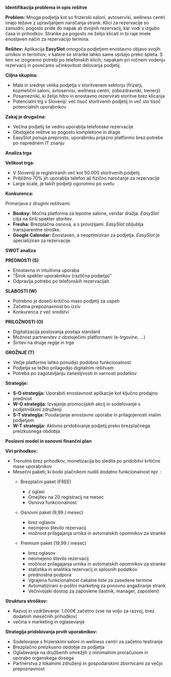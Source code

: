 **Identifikacija problema in opis rešitve**

**Problem:** 
Mnoga podjetja kot so frizerski saloni, avtoservisi, wellness centri imajo težave z upravljanjem naročanja strank. Klici za rezervacije so zamudni, pogosto pride do napak ali dvojnih rezervacij, kar vodi v izgubo časa in prihodkov. Stranke pa pogosto ne želijo klicati in bi raje imele enostaven način za rezervacijo termina.

**Rešitev:** 
Aplikacija **EasySlot** omogoča podjetjem enostavno objavo svojih urnikov in terminov, v katere se stranke lahko same vpišejo preko spleta. S tem se izognemo potrebi po telefonskih klicih, napakam pri ročnem vodenju rezervacij in povečamo učinkovitost delovanja podjetij.

**Ciljna skupina:**
- Mala in srednje velika podjetja v storitvenem sektorju (frizerji, kozmetični saloni, avtoservisi, wellness centri, zobozdravniki, trenerji)
- Posamezniki, ki želijo hitro in enostavno rezervirati storitve brez klicanja
- Potencialni trg v Sloveniji: več tisoč storitvenih podjetij in več sto tisoč potencialnih uporabnikov

**Zakaj je drugačna:**
- Večina podjetij še vedno uporablja telefonske rezervacije
- Obstoječe rešitve so pogosto kompleksne in drage
- EasySlot ponuja preprosto, uporabniku prijazno platformo brez potrebe po naprednem IT znanju

**Analiza trga**

**Velikost trga:**
- V Sloveniji je registriranih več kot 50.000 storitvenih podjetij
- Približno 70% jih uporablja telefon ali fizično naročanje za rezervacije
- Large scale, je takih podjetji ogoromno po svetu

**Konkurenca:**

Primerjava z drugimi rešitvami:

*   **Booksy:** Močna platforma za lepotne salone, vendar dražja. *EasySlot* cilja na širši spekter storitev.
*   **Fresha:** Brezplačna osnova, a s provizijami. *EasySlot* obljublja transparentne stroške.
*   **Google Calendar:** Enostaven, a neoptimiziran za podjetja. *EasySlot* je specializiran za rezervacije.

**SWOT analiza**

**PREDNOSTI (S)**
- Enostavna in intuitivna uporaba
- "Širok spekter uporabnikov (različna podjetja)"
- Odpravlja potrebo po telefonskih rezervacijah

**SLABOSTI (W)**
- Potrebno je doseči kritično maso podjetij za uspeh
- Začetna prepoznavnost bo izziv
- Konkurenca z več sredstvi

**PRILOŽNOSTI (O)**
- Digitalizacija poslovanja postaja standard
- Možnost partnerstev z obstoječimi platformami (e-trgovine, ...)
- Širitev na druge regije in trge

**GROŽNJE (T)**
- Večje platforme lahko ponudijo podobno funkcionalnost
- Podjetja se težko prilagodijo digitalnim rešitvam
- Potreba po zagotavljanju zanesljivosti in varnosti podatkov

**Strategije:**
- **S-O strategija:** Uporabiti enostavnost aplikacije kot ključno prodajno prednost
- **W-O strategija:** Izvajanje promocijskih akcij in sodelovanje s podjetniškimi združenji
- **S-T strategija:** Poudarjanje enostavne uporabe in prilagojenosti malim podjetjem
- **W-T strategija:** Aktivno pridobivanje podjetij preko brezplačnega preizkusnega obdobja


**Poslovni model in osnovni finančni plan**

**Viri prihodkov:**
- Trenutno brez prihodkov, monetizacija bo sledila po pridobitvi kritične mase uporabnikov
- Mesečni paketi, ki bodo plačnikom nudili dodatno funkcionalnost npr. :
    - Brezplačni paket (FREE)
        - z oglasi
        - Omejitev na 20 registracij na mesec
        - Osnova funkcionalnost
    
    - Osnovni paket (9,99 / mesec)
        - brez oglasov
        - neomjeno število rezervacij
        - možnost prilagajanja urnika in avtomatskih opomnikov za stranke

    - Premium paket (19,99 / mesec)
        - brez oglasov
        - neomejeno število rezervacij
        - možnost prilagajanja urnika in avtomatskih opomnikov za stranke
        - statistika in analitika rezervacij in splosnih podatkov
        - prednostna podpora
        - Vgrajena funkcionalnost čakalne liste za zasedene termine
        - Avtomatizirani e-poštni marketing za ponovno angažiranje strank
        - Večnivojski dostop za zaposlene (lastnik, manager, zaposleni)

**Struktura stroškov:**
- Razvoj in vzdrževanje: 1.000€ začetno (vse na voljo za razvoj, brez dodatnih mesečnih prihodkov)
- večina v marketing in oglasevanje

**Strategija pridobivanja prvih uporabnikov:**
- Sodelovanje s frizerskimi saloni in wellness centri za začetno testiranje
- Brezplačno preizkusno obdobje za podjetja
- Oglaševanje na družbenih omrežjih z minimalnim proračunom in uporabo organskega dosega
- Partnerstva z lokalnimi združenji in gospodarskimi zbornicami za večjo prepoznavnost